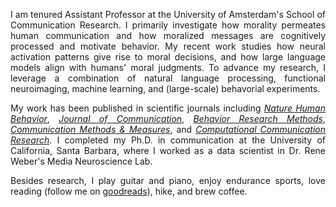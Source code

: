 <!-- MAIN BODY -->

<div style="text-align: justify" markdown="1">

I am tenured Assistant Professor at the University of Amsterdam's School of Communication Research. I primarily investigate how morality permeates human communication and how moralized messages are cognitively processed and motivate behavior. 
My recent work studies how neural activation patterns give rise to moral decisions, and how large language models align with humans' moral judgments. To advance my research, I leverage a combination of natural language processing, functional neuroimaging, machine learning, and (large-scale) behavorial experiments. 
       
My work has been published in scientific journals including [_Nature Human Behavior_](https://www.nature.com/articles/s41562-023-01693-8), [_Journal of Communication_](https://academic.oup.com/joc/article/70/3/335/5855533), [_Behavior Research Methods_](https://link.springer.com/article/10.3758/s13428-020-01433-0), [_Communication Methods & Measures_](https://www.tandfonline.com/doi/abs/10.1080/19312458.2018.1447656), and [_Computational Communication Research_](https://www.aup-online.com/content/journals/10.5117/CCR2019.1.002.HOPP). I completed my Ph.D. in communication at the University of California, Santa Barbara, where I worked as a data scientist in Dr. Rene Weber's Media Neuroscience Lab. 

Besides research, I play guitar and piano, enjoy endurance sports, love reading (follow me on [goodreads](https://www.goodreads.com/user/show/112029473-frederic-hopp)), hike, and brew coffee. 

</div>